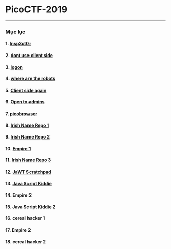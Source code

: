 # PicoCTF-2019
---
### Mục lục

#### 1. [Insp3ct0r](https://github.com/KaitoRyouga/PicoCTF-2019/tree/master/Insp3ct0r)

#### 2. [dont use client side](https://github.com/KaitoRyouga/PicoCTF-2019/tree/master/dont%20use%20client%20side)

#### 3. [logon](https://github.com/KaitoRyouga/PicoCTF-2019/tree/master/logon)

#### 4. [where are the robots](https://github.com/KaitoRyouga/PicoCTF-2019/tree/master/where%20are%20the%20robots)

#### 5. [Client side again](https://github.com/KaitoRyouga/PicoCTF-2019/tree/master/Client%20side%20again)

#### 6. [Open to admins](https://github.com/KaitoRyouga/PicoCTF-2019/tree/master/Open%20to%20admins)

#### 7. [picobrowser](https://github.com/KaitoRyouga/PicoCTF-2019/tree/master/picobrowser)

#### 8. [Irish Name Repo 1](https://github.com/KaitoRyouga/PicoCTF-2019/tree/master/Irish%20Name%20Repo%201)

#### 9. [Irish Name Repo 2](https://github.com/KaitoRyouga/PicoCTF-2019/tree/master/Irish%20Name%20Repo%202)

#### 10. [Empire 1](https://github.com/KaitoRyouga/PicoCTF-2019/tree/master/Empire%201)

#### 11. [Irish Name Repo 3](https://github.com/KaitoRyouga/PicoCTF-2019/tree/master/Irish%20Name%20Repo%203)

#### 12. [JaWT Scratchpad](https://github.com/KaitoRyouga/PicoCTF-2019/tree/master/JaWT%20Scratchpad)

#### 13. [Java Script Kiddie](https://github.com/KaitoRyouga/PicoCTF-2019/tree/master/Java%20Script%20Kiddie)

#### 14. Empire 2

#### 15. Java Script Kiddie 2

#### 16. cereal hacker 1

#### 17. Empire 2

#### 18. cereal hacker 2
